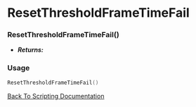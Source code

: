 # ResetThresholdFrameTimeFail

### ResetThresholdFrameTimeFail()
- ***Returns:*** 

### Usage

```Lua
ResetThresholdFrameTimeFail()
```


[Back To Scripting Documentation](../README.md)
